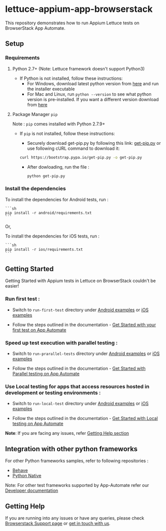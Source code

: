 # lettuce-appium-app-browserstack

This repository demonstrates how to run Appium Lettuce tests on BrowserStack App Automate.

## Setup

### Requirements

1. Python 2.7+ (Note: Lettuce framework doesn't support Python3)

    - If Python is not installed, follow these instructions:
        - For Windows, download latest python version from [here](https://www.python.org/downloads/windows/) and run the installer executable
        - For Mac and Linux, run `python --version` to see what python version is pre-installed. If you want a different version download from [here](https://www.python.org/downloads/)

2. Package Manager `pip`

    Note : `pip` comes installed with Python 2.7.9+

    - If `pip` is not installed, follow these instructions:
        - Securely download get-pip.py by following this link: [get-pip.py](https://bootstrap.pypa.io/get-pip.py) or use following cURL command to download it:

        ```sh
        curl https://bootstrap.pypa.io/get-pip.py -o get-pip.py
        ```

        - After dowloading, run the file :
            ```sh
            python get-pip.py
            ```

### Install  the dependencies

To install the dependencies for Android tests, run :

    ```sh
    pip install -r android/requirements.txt
    ```
Or,

To install the dependencies for iOS tests, run :

    ```sh
    pip install -r ios/requirements.txt
    ```

## Getting Started

Getting Started with Appium tests in Lettuce on BrowserStack couldn't be easier!

### **Run first test :**

- Switch to `run-first-test` directory under [Android examples](android/examples/run-first-test) or [iOS examples](ios/examples/run-first-test)

- Follow the steps outlined in the documentation - [Get Started with your first test on App Automate](https://www.browserstack.com/docs/app-automate/appium/getting-started/python/lettuce)

### **Speed up test execution with parallel testing :**

- Switch to `run-prarallel-tests` directory under [Android examples](android/examples/run-parallel-tests) or [iOS examples](ios/examples/run-parallel-tests)

- Follow the steps outlined in the documentation - [Get Started with Parallel testing on App Automate](https://www.browserstack.com/docs/app-automate/appium/getting-started/python/lettuce/parallelize-tests)

### **Use Local testing for apps that access resources hosted in development or testing environments :**

- Switch to `run-local-test` directory under [Android examples](android/examples/run-local-test) or [iOS examples](ios/examples/run-local-test)

- Follow the steps outlined in the documentation - [Get Started with Local testing on App Automate](https://www.browserstack.com/docs/app-automate/appium/getting-started/python/lettuce/local-testing)

**Note**: If you are facing any issues, refer [Getting Help section](#Getting-Help)

## Integration with other python frameworks

For other Python frameworks samples, refer to following repositories :

- [Behave](https://github.com/browserstack/behave-appium-app-browserstack)
- [Python Native](https://github.com/browserstack/python-appium-app-browserstack)

Note: For other test frameworks supported by App-Automate refer our [Developer documentation](https://www.browserstack.com/docs/)

## Getting Help

If you are running into any issues or have any queries, please check [Browserstack Support page](https://www.browserstack.com/support/app-automate) or [get in touch with us](https://www.browserstack.com/contact?ref=help).
